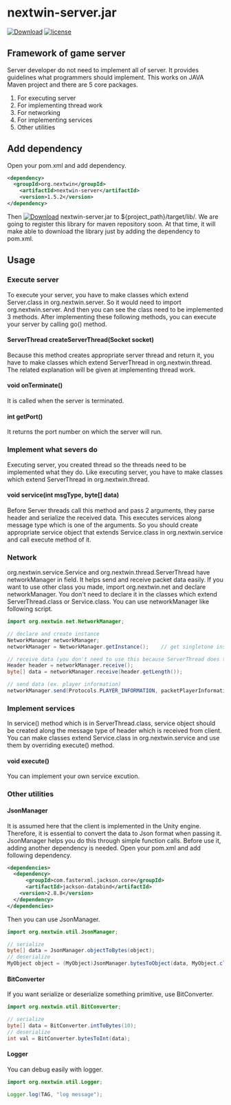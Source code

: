# nextwin-server.jar
[![Download](https://img.shields.io/badge/download-v1.6.0-blue)](https://github.com/nextwingames/server-framework/releases/download/v1.6.0/nextwin-server-1.6.0.jar)
[![license](https://img.shields.io/github/license/mashape/apistatus.svg)](https://github.com/nextwingames/server/blob/master/LICENSE) 

## Framework of game server
Server developer do not need to implement all of server. It provides guidelines what programmers should implement. This works on JAVA Maven project and there are 5 core packages.
1. For executing server
2. For implementing thread work
3. For networking
4. For implementing services
5. Other utilities

## Add dependency
Open your pom.xml and add dependency.
```xml
<dependency>
  <groupId>org.nextwin</groupId>
	<artifactId>nextwin-server</artifactId>
	<version>1.5.2</version>
</dependency>
```
Then [![Download](https://img.shields.io/badge/download-v1.6.0-blue)](https://github.com/nextwingames/server-framework/releases/download/v1.6.0/nextwin-server-1.6.0.jar) nextwin-server.jar to ${project_path}/target/lib/. We are going to register this library for maven repository soon. At that time, it will make able to download the library just by adding the dependency to pom.xml.

## Usage
### Execute server
To execute your server, you have to make classes which extend Server.class in org.nextwin.server. So it would need to import org.nextwin.server. And then you can see the class need to be implemented 3 methods. After implementing these following methods, you can execute your server by calling go() method.
#### ServerThread createServerThread(Socket socket)
Because this method creates appropriate server thread and return it, you have to make classes which extend ServerThread in org.nextwin.thread. 
The related explanation will be given at implementing thread work.
#### void onTerminate()
It is called when the server is terminated.
#### int getPort()
It returns the port number on which the server will run.
### Implement what severs do
Executing server, you created thread so the threads need to be implemented what they do. Like executing server, you have to make classes which extend ServerThread in org.nextwin.thread.
#### void service(int msgType, byte[] data)
Before Server threads call this method and pass 2 arguments, they parse header and serialize the received data. This executes services along message type which is one of the arguments. So you should create appropriate service object that extends Service.class in org.nextwin.service and call execute method of it.
### Network
org.nextwin.service.Service and org.nextwin.thread.ServerThread have networkManager in field. It helps send and receive packet data easily. If you want to use other class you made, import org.nextwin.net and declare networkManager. You don't need to declare it in the classes which extend ServerThread.class or Service.class. You can use networkManager like following script.
```java
import org.nextwin.net.NetworkManager;

// declare and create instance
NetworkManager networkManager;
networkManager = NetworkManager.getInstance();    // get singletone instance

// receive data (you don't need to use this because ServerThread does this)
Header header = networkManager.receive();
byte[] data = networkManager.receive(header.getLength());

// send data (ex. player information)
networkManager.send(Protocols.PLAYER_INFORMATION, packetPlayerInformation);    // Protocols.PLAYER_INFORMATION is an integer value, packetPlayerInformation is an ex object.
```
### Implement services
In service() method which is in ServerThread.class, service object should be created along the message type of header which is received from client. You can make classes extend Service.class in org.nextwin.service and use them by overriding execute() method.
#### void execute()
You can implement your own service excution.
### Other utilities
#### JsonManager
It is assumed here that the client is implemented in the Unity engine. Therefore, it is essential to convert the data to Json format when passing it. JsonManager helps you do this through simple function calls. Before use it, adding another dependency is needed.
Open your pom.xml and add following dependency.
```xml
<dependencies>
  <dependency>
	  <groupId>com.fasterxml.jackson.core</groupId>
	  <artifactId>jackson-databind</artifactId>
    <version>2.8.8</version>
  </dependency>
</dependencies>  
```
Then you can use JsonManager.
```java
import org.nextwin.util.JsonManager;

// serialize
byte[] data = JsonManager.objectToBytes(object);
// deserialize
MyObject object = (MyObject)JsonManager.bytesToObject(data, MyObject.class);
```
#### BitConverter
If you want serialize or deserialize something primitive, use BitConverter.
```java
import org.nextwin.util.BitConverter;

// serialize
byte[] data = BitConverter.intToBytes(10);
// deserialize
int val = BitConverter.bytesToInt(data);
```
#### Logger
You can debug easily with logger.
```java
import org.nextwin.util.Logger;

Logger.log(TAG, "log message");
```
